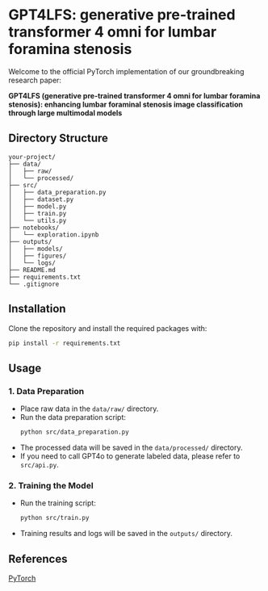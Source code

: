 # GPT4LFS: generative pre-trained transformer 4 omni for lumbar foramina stenosis

Welcome to the official PyTorch implementation of our groundbreaking research paper: 

**GPT4LFS (generative pre-trained transformer 4 omni for lumbar foramina stenosis): enhancing lumbar foraminal stenosis image classification through large multimodal models**

## Directory Structure

```plaintext
your-project/
├── data/
│   ├── raw/
│   └── processed/
├── src/
│   ├── data_preparation.py
│   ├── dataset.py
│   ├── model.py
│   ├── train.py
│   └── utils.py
├── notebooks/
│   └── exploration.ipynb
├── outputs/
│   ├── models/
│   ├── figures/
│   └── logs/
├── README.md
├── requirements.txt
└── .gitignore
```

## Installation

Clone the repository and install the required packages with:

```bash
pip install -r requirements.txt
```

## Usage

### 1. Data Preparation
- Place raw data in the `data/raw/` directory.
- Run the data preparation script:
  ```bash
  python src/data_preparation.py
  ```
- The processed data will be saved in the `data/processed/` directory.
- If you need to call GPT4o to generate labeled data, please refer to `src/api.py`.

### 2. Training the Model
- Run the training script:
  ```bash
  python src/train.py
  ```
- Training results and logs will be saved in the `outputs/` directory.

## References

[PyTorch](https://pytorch.org/)
